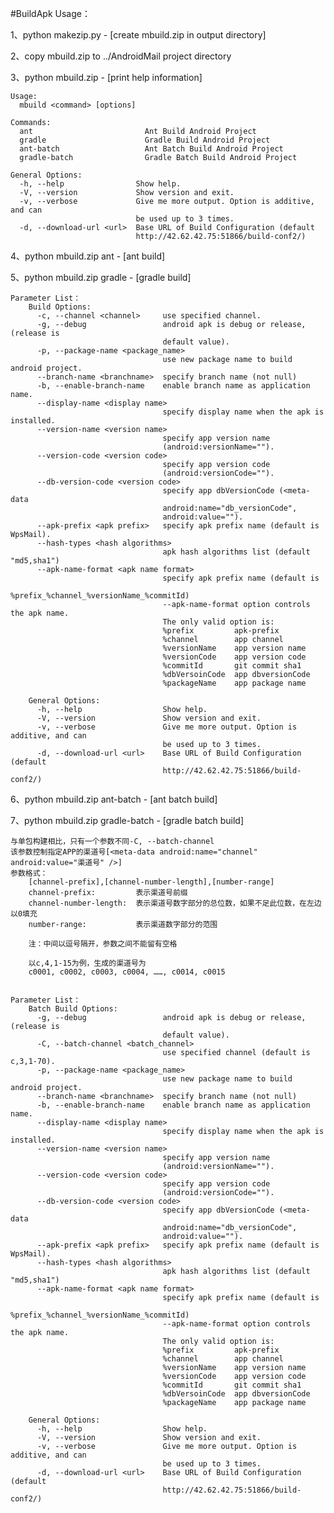 #BuildApk Usage：

1、python makezip.py - [create mbuild.zip in output directory]

2、copy mbuild.zip to ../AndroidMail project directory

3、python mbuild.zip - [print help information]
	
	Usage:   
	  mbuild <command> [options]

	Commands:
	  ant                         Ant Build Android Project
	  gradle                      Gradle Build Android Project
	  ant-batch                   Ant Batch Build Android Project
	  gradle-batch                Gradle Batch Build Android Project

	General Options:
	  -h, --help                Show help.
	  -V, --version             Show version and exit.
	  -v, --verbose             Give me more output. Option is additive, and can
								be used up to 3 times.
	  -d, --download-url <url>  Base URL of Build Configuration (default
								http://42.62.42.75:51866/build-conf2/)

4、python mbuild.zip ant         - [ant build]

5、python mbuild.zip gradle      - [gradle build]

	Parameter List：
		Build Options:
		  -c, --channel <channel>     use specified channel.
		  -g, --debug                 android apk is debug or release, (release is
									  default value).
		  -p, --package-name <package_name>
									  use new package name to build android project.
		  --branch-name <branchname>  specify branch name (not null)
		  -b, --enable-branch-name    enable branch name as application name.
		  --display-name <display name>
									  specify display name when the apk is installed.
		  --version-name <version name>
									  specify app version name
									  (android:versionName="").
		  --version-code <version code>
									  specify app version code
									  (android:versionCode="").
		  --db-version-code <version code>
									  specify app dbVersionCode (<meta-data
									  android:name="db_versionCode",
									  android:value="").
		  --apk-prefix <apk prefix>   specify apk prefix name (default is WpsMail).
		  --hash-types <hash algorithms>
									  apk hash algorithms list (default "md5,sha1")
		  --apk-name-format <apk name format>
									  specify apk prefix name (default is
									  %prefix_%channel_%versionName_%commitId)
									  --apk-name-format option controls the apk name.
									  The only valid option is:
									  %prefix         apk-prefix
									  %channel        app channel
									  %versionName    app version name
									  %versionCode    app version code
									  %commitId       git commit sha1
									  %dbVersoinCode  app dbversionCode
									  %packageName    app package name

		General Options:
		  -h, --help                  Show help.
		  -V, --version               Show version and exit.
		  -v, --verbose               Give me more output. Option is additive, and can
									  be used up to 3 times.
		  -d, --download-url <url>    Base URL of Build Configuration (default
									  http://42.62.42.75:51866/build-conf2/)
	

6、python mbuild.zip ant-batch       - [ant batch build]

7、python mbuild.zip gradle-batch    - [gradle batch build]
	
	与单包构建相比，只有一个参数不同-C, --batch-channel
	该参数控制指定APP的渠道号[<meta-data android:name="channel" android:value="渠道号" />]
	参数格式：
		[channel-prefix],[channel-number-length],[number-range]
		channel-prefix:         表示渠道号前缀
		channel-number-length:  表示渠道号数字部分的总位数，如果不足此位数，在左边以0填充
		number-range:           表示渠道数字部分的范围
		
		注：中间以逗号隔开，参数之间不能留有空格
		
		以c,4,1-15为例，生成的渠道号为
		c0001, c0002, c0003, c0004, ……, c0014, c0015
		
	
	Parameter List：
		Batch Build Options:
		  -g, --debug                 android apk is debug or release, (release is
									  default value).
		  -C, --batch-channel <batch_channel>
									  use specified channel (default is c,3,1-70).
		  -p, --package-name <package_name>
									  use new package name to build android project.
		  --branch-name <branchname>  specify branch name (not null)
		  -b, --enable-branch-name    enable branch name as application name.
		  --display-name <display name>
									  specify display name when the apk is installed.
		  --version-name <version name>
									  specify app version name
									  (android:versionName="").
		  --version-code <version code>
									  specify app version code
									  (android:versionCode="").
		  --db-version-code <version code>
									  specify app dbVersionCode (<meta-data
									  android:name="db_versionCode",
									  android:value="").
		  --apk-prefix <apk prefix>   specify apk prefix name (default is WpsMail).
		  --hash-types <hash algorithms>
									  apk hash algorithms list (default "md5,sha1")
		  --apk-name-format <apk name format>
									  specify apk prefix name (default is
									  %prefix_%channel_%versionName_%commitId)
									  --apk-name-format option controls the apk name.
									  The only valid option is:
									  %prefix         apk-prefix
									  %channel        app channel
									  %versionName    app version name
									  %versionCode    app version code
									  %commitId       git commit sha1
									  %dbVersoinCode  app dbversionCode
									  %packageName    app package name

		General Options:
		  -h, --help                  Show help.
		  -V, --version               Show version and exit.
		  -v, --verbose               Give me more output. Option is additive, and can
									  be used up to 3 times.
		  -d, --download-url <url>    Base URL of Build Configuration (default
									  http://42.62.42.75:51866/build-conf2/)

    
    
        